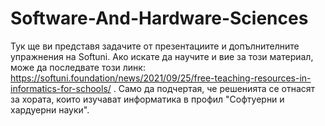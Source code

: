 # Software-And-Hardware-Sciences
Тук ще ви представя задачите от презентациите и допълнителните упражнения на Softuni. Ако искате да научите и вие за този материал, може да последвате този линк: https://softuni.foundation/news/2021/09/25/free-teaching-resources-in-informatics-for-schools/ . Само да подчертая, че решенията се отнасят за хората, които изучават информатика в профил "Софтуерни и хардуерни науки".
